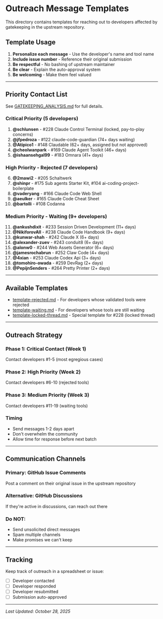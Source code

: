 # Outreach Message Templates

This directory contains templates for reaching out to developers affected by gatekeeping in the upstream repository.

## Template Usage

1. **Personalize each message** - Use the developer's name and tool name
2. **Include issue number** - Reference their original submission
3. **Be respectful** - No bashing of upstream maintainer
4. **Be clear** - Explain the auto-approval system
5. **Be welcoming** - Make them feel valued

---

## Priority Contact List

See [GATEKEEPING_ANALYSIS.md](../GATEKEEPING_ANALYSIS.md) for full details.

### Critical Priority (5 developers)

1. **@schlunsen** - #228 Claude Control Terminal (locked, pay-to-play concerns)
2. **@jfpedroza** - #122 claude-code-guardian (74+ days waiting)
3. **@Atipico1** - #148 Claudable (62+ days, assigned but not approved)
4. **@cheolwanpark** - #169 Claude Agent Toolkit (46+ days)
5. **@ishaansehgal99** - #183 Omnara (41+ days)

### High Priority - Rejected (7 developers)

6. **@2mawi2** - #205 Schaltwerk
7. **@shinpr** - #175 Sub agents Starter Kit, #104 ai-coding-project-boilerplate
8. **@vaderyang** - #166 Claude Code Web Shell
9. **@aeulker** - #165 Claude Code Cheat Sheet
10. **@bartolli** - #108 Codanna

### Medium Priority - Waiting (9+ developers)

11. **@ankushdixit** - #233 Session Driven Development (11+ days)
12. **@NikiforovAll** - #238 Claude Code Handbook (9+ days)
13. **@kunwar-shah** - #242 Claude X (6+ days)
14. **@alexander-zuev** - #243 conduit8 (6+ days)
15. **@alonw0** - #244 Web Assets Generator (6+ days)
16. **@jamesrochabrun** - #252 Claw Code (4+ days)
17. **@4xian** - #253 Claude Codex Api (3+ days)
18. **@tomohiro-owada** - #259 DevRag (2+ days)
19. **@PepijnSenders** - #264 Pretty Printer (2+ days)

---

## Available Templates

- [template-rejected.md](./template-rejected.md) - For developers whose validated tools were rejected
- [template-waiting.md](./template-waiting.md) - For developers whose tools are still waiting
- [template-locked-thread.md](./template-locked-thread.md) - Special template for #228 (locked thread)

---

## Outreach Strategy

### Phase 1: Critical Contact (Week 1)
Contact developers #1-5 (most egregious cases)

### Phase 2: High Priority (Week 2)
Contact developers #6-10 (rejected tools)

### Phase 3: Medium Priority (Week 3)
Contact developers #11-19 (waiting tools)

### Timing
- Send messages 1-2 days apart
- Don't overwhelm the community
- Allow time for response before next batch

---

## Communication Channels

### Primary: GitHub Issue Comments
Post a comment on their original issue in the upstream repository

### Alternative: GitHub Discussions
If they're active in discussions, can reach out there

### Do NOT:
- Send unsolicited direct messages
- Spam multiple channels
- Make promises we can't keep

---

## Tracking

Keep track of outreach in a spreadsheet or issue:
- [ ] Developer contacted
- [ ] Developer responded
- [ ] Developer resubmitted
- [ ] Submission auto-approved

---

*Last Updated: October 28, 2025*
